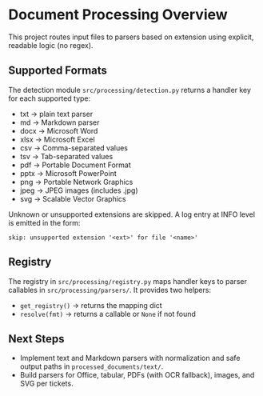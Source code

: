# Document Processing Overview

This project routes input files to parsers based on extension using explicit, readable logic (no regex).

## Supported Formats

The detection module `src/processing/detection.py` returns a handler key for each supported type:

- txt → plain text parser
- md → Markdown parser
- docx → Microsoft Word
- xlsx → Microsoft Excel
- csv → Comma-separated values
- tsv → Tab-separated values
- pdf → Portable Document Format
- pptx → Microsoft PowerPoint
- png → Portable Network Graphics
- jpeg → JPEG images (includes .jpg)
- svg → Scalable Vector Graphics

Unknown or unsupported extensions are skipped. A log entry at INFO level is emitted in the form:

```
skip: unsupported extension '<ext>' for file '<name>'
```

## Registry

The registry in `src/processing/registry.py` maps handler keys to parser callables in `src/processing/parsers/`.
It provides two helpers:

- `get_registry()` → returns the mapping dict
- `resolve(fmt)` → returns a callable or `None` if not found

## Next Steps

- Implement text and Markdown parsers with normalization and safe output paths in `processed_documents/text/`.
- Build parsers for Office, tabular, PDFs (with OCR fallback), images, and SVG per tickets.

